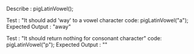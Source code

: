 Describe : pigLatinVowel();

Test : "It should add 'way' to a vowel character 
code:
pigLatinVowel("a");
Expected Output : "away"

Test : "It should return nothing for consonant character"
code:
pigLatinVowel("p");
Expected Output : ""

